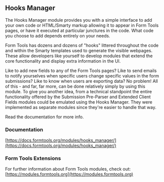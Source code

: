 ## Hooks Manager

The Hooks Manager module provides you with a simple interface to add your own code or HTML/Smarty markup allowing it to appear in Form Tools pages, or have it executed at particular junctures in the code. What code you choose to add depends entirely on your needs.

Form Tools has dozens and dozens of "hooks" littered throughout the code and within the Smarty templates used to generate the visible webpages. These allow developers like yourself to develop modules that extend the core functionality and display extra information in the UI.

Like to add new fields to any of the Form Tools pages? Like to send emails to notify yourselves when specific users change specific values in the form submissions? Like to know when users are exporting data? No problem! All of this - and far, far more, can be done relatively simply by using this module. To give you another idea, from a technical standpoint the entire functionality offered by the Submission Pre-Parser and Extended Client Fields modules could be emulated using the Hooks Manager. They were implemented as separate modules since they're easier to handle that way.

Read the documentation for more info.

### Documentation

[https://docs.formtools.org/modules/hooks_manager/](https://docs.formtools.org/modules/hooks_manager/)

### Form Tools Extensions

For further information about Form Tools modules, check out:
[https://modules.formtools.org](https://modules.formtools.org)
